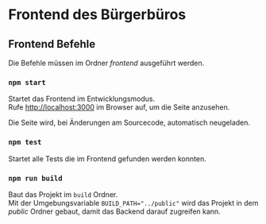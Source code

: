 # Frontend des Bürgerbüros

## Frontend Befehle
Die Befehle müssen im Ordner *frontend* ausgeführt werden.

### `npm start`
Startet das Frontend im Entwicklungsmodus.  
Rufe [http://localhost:3000](http://localhost:3000) im Browser auf, um die Seite anzusehen.  
  
Die Seite wird, bei Änderungen am Sourcecode, automatisch neugeladen.

### `npm test`
Startet alle Tests die im Frontend gefunden werden konnten.

### `npm run build`
Baut das Projekt im `build` Ordner.  
Mit der Umgebungsvariable `BUILD_PATH="../public"` wird das Projekt in dem *public* Ordner gebaut, damit das Backend darauf zugreifen kann.
